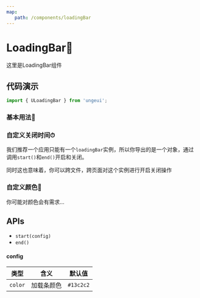 ```yaml
---
map:
   path: /components/loadingBar
---
```


# LoadingBar🥖

这里是LoadingBar组件

## 代码演示

```js
import { ULoadingBar } from 'ungeui';
```

### 基本用法🚀

<demo src="./demo/base.vue"
 language="vue"
 title="🚀基本用法"
 desc="例如：在1000ms后手动关闭它">
</demo>

### 自定义关闭时间⏱

我们推荐一个应用只能有一个`loadingBar`实例，所以你导出的是一个对象，通过调用`start()`和`end()`开启和关闭。

同时这也意味着，你可以跨文件，跨页面对这个实例进行开启关闭操作

<demo src="./demo/end.vue"
 language="vue"
 title="⏱基本用法"
 desc="不管loadingBar离末尾的距离，消逝时间都是一样的">
</demo>

### 自定义颜色🌈

你可能对颜色会有需求...

<demo src="./demo/color.vue"
 language="vue"
 title="🌈基本用法"
 desc="不同的颜色有不同的用途">
</demo>

## APIs

* `start(config)`
* `end()`

#### config

|   类型     | 含义  | 默认值  |
| :-------:  | :-----: | :-----: |
| `color` | 加载条颜色 | `#13c2c2` |

